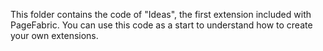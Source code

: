 This folder contains the code of "Ideas", the first extension included with PageFabric.
You can use this code as a start to understand how to create your own extensions.
